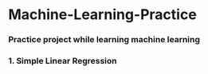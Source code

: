 # Machine-Learning-Practice

<h3>Practice project while learning machine learning<h3>

<b>1. Simple Linear Regression</b>
